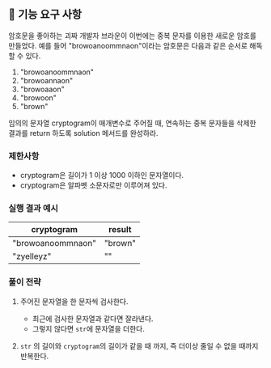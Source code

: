 ## 🚀 기능 요구 사항

암호문을 좋아하는 괴짜 개발자 브라운이 이번에는 중복 문자를 이용한 새로운 암호를 만들었다. 예를 들어 "browoanoommnaon"이라는 암호문은 다음과 같은 순서로 해독할 수 있다.

1. "browoanoommnaon"
2. "browoannaon"
3. "browoaaon"
4. "browoon"
5. "brown"

임의의 문자열 cryptogram이 매개변수로 주어질 때, 연속하는 중복 문자들을 삭제한 결과를 return 하도록 solution 메서드를 완성하라.

### 제한사항

- cryptogram은 길이가 1 이상 1000 이하인 문자열이다.
- cryptogram은 알파벳 소문자로만 이루어져 있다.

### 실행 결과 예시

| cryptogram | result |
| --- | --- |
| "browoanoommnaon" | "brown" |
| "zyelleyz" | "" |

### 풀이 전략

1. 주어진 문자열을 한 문자씩 검사한다.
   - 최근에 검사한 문자열과 같다면 잘라낸다.
   - 그렇지 않다면 `str`에 문자열을 더한다.

2. `str` 의 길이와 `cryptogram`의 길이가 같을 때 까지, 즉 더이상 줄일 수 없을 때까지 반복한다.
